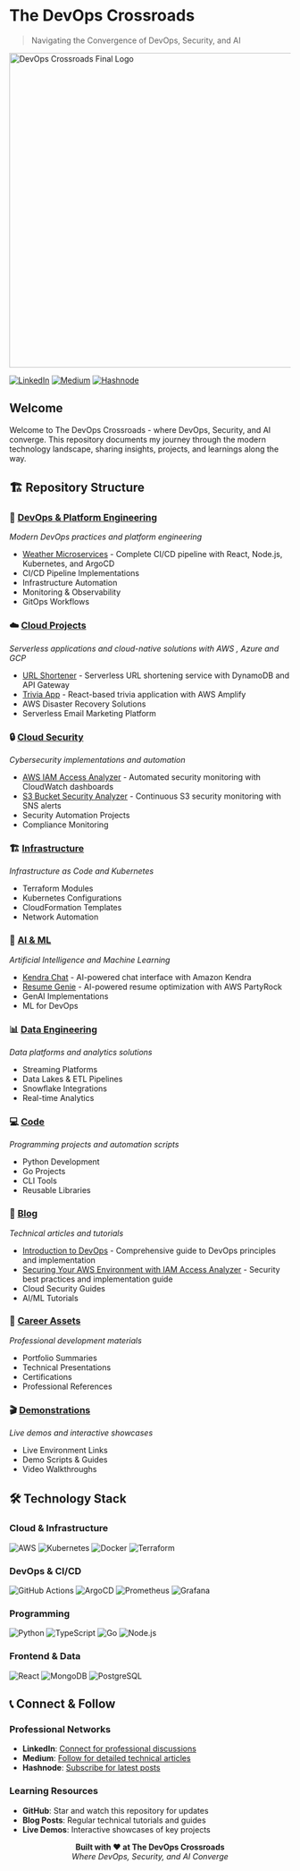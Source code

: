 # The DevOps Crossroads

> Navigating the Convergence of DevOps, Security, and AI

<img width="563" height="563" alt="DevOps Crossroads Final Logo" src="https://github.com/user-attachments/assets/3c2160d4-a3ec-4867-9f78-0b8b2e65e064" />


[![LinkedIn](https://img.shields.io/badge/LinkedIn-Connect-blue.svg)](https://www.linkedin.com/in/ambeka-deshmukh/)
[![Medium](https://img.shields.io/badge/Medium-Follow-black.svg)](https://medium.com/@thedevopscrossroads)
[![Hashnode](https://img.shields.io/badge/Hashnode-Follow-blue.svg)](https://thedevopscrossroads.hashnode.dev)

## Welcome

Welcome to The DevOps Crossroads - where DevOps, Security, and AI converge. This repository documents my journey through the modern technology landscape, sharing insights, projects, and learnings along the way.

## 🏗️ Repository Structure

### 🚀 [DevOps & Platform Engineering](./devops/)
*Modern DevOps practices and platform engineering*
- [Weather Microservices](./devops/weather-microservices/) - Complete CI/CD pipeline with React, Node.js, Kubernetes, and ArgoCD
- CI/CD Pipeline Implementations
- Infrastructure Automation
- Monitoring & Observability
- GitOps Workflows

### ☁️ [Cloud Projects](./cloud-projects/)
*Serverless applications and cloud-native solutions with AWS , Azure and GCP*
- [URL Shortener](./cloud-projects/url-shortener/) - Serverless URL shortening service with DynamoDB and API Gateway
- [Trivia App](./cloud-projects/trivia-app/) - React-based trivia application with AWS Amplify
- AWS Disaster Recovery Solutions
- Serverless Email Marketing Platform

### 🔒 [Cloud Security](./cloud-security/)
*Cybersecurity implementations and automation*
- [AWS IAM Access Analyzer](./cloud-security/aws-iam-access-analyzer/) - Automated security monitoring with CloudWatch dashboards
- [S3 Bucket Security Analyzer](./cloud-security/s3-bucket-security-analyzer/) - Continuous S3 security monitoring with SNS alerts
- Security Automation Projects
- Compliance Monitoring

### 🏗️ [Infrastructure](./infrastructure/)
*Infrastructure as Code and Kubernetes*
- Terraform Modules
- Kubernetes Configurations
- CloudFormation Templates
- Network Automation

### 🤖 [AI & ML](./ai-ml/)
*Artificial Intelligence and Machine Learning*
- [Kendra Chat](./ai-ml/computer-vision/kendra-chat/) - AI-powered chat interface with Amazon Kendra
- [Resume Genie](./ai-ml/nlp-platforms/resume-genie/) - AI-powered resume optimization with AWS PartyRock
- GenAI Implementations
- ML for DevOps

### 📊 [Data Engineering](./data-engineering/)
*Data platforms and analytics solutions*
- Streaming Platforms
- Data Lakes & ETL Pipelines
- Snowflake Integrations
- Real-time Analytics

### 💻 [Code](./code/)
*Programming projects and automation scripts*
- Python Development
- Go Projects
- CLI Tools
- Reusable Libraries

### 📝 [Blog](./blog/)
*Technical articles and tutorials*
- [Introduction to DevOps](./blog/devops/introduction-to-devops.md) - Comprehensive guide to DevOps principles and implementation
- [Securing Your AWS Environment with IAM Access Analyzer](./blog/cloud-security/iam-access-analyzer.md) - Security best practices and implementation guide
- Cloud Security Guides
- AI/ML Tutorials

### 🎯 [Career Assets](./career-assets/)
*Professional development materials*
- Portfolio Summaries
- Technical Presentations
- Certifications
- Professional References

### 🎬 [Demonstrations](./demonstrations/)
*Live demos and interactive showcases*
- Live Environment Links
- Demo Scripts & Guides
- Video Walkthroughs


## 🛠️ Technology Stack

### Cloud & Infrastructure
![AWS](https://img.shields.io/badge/AWS-232F3E?style=flat&logo=amazon-aws&logoColor=white)
![Kubernetes](https://img.shields.io/badge/Kubernetes-326CE5?style=flat&logo=kubernetes&logoColor=white)
![Docker](https://img.shields.io/badge/Docker-2496ED?style=flat&logo=docker&logoColor=white)
![Terraform](https://img.shields.io/badge/Terraform-7B42BC?style=flat&logo=terraform&logoColor=white)

### DevOps & CI/CD
![GitHub Actions](https://img.shields.io/badge/GitHub_Actions-2088FF?style=flat&logo=github-actions&logoColor=white)
![ArgoCD](https://img.shields.io/badge/ArgoCD-EF7B4D?style=flat&logo=argo&logoColor=white)
![Prometheus](https://img.shields.io/badge/Prometheus-E6522C?style=flat&logo=prometheus&logoColor=white)
![Grafana](https://img.shields.io/badge/Grafana-F46800?style=flat&logo=grafana&logoColor=white)

### Programming
![Python](https://img.shields.io/badge/Python-3776AB?style=flat&logo=python&logoColor=white)
![TypeScript](https://img.shields.io/badge/TypeScript-007ACC?style=flat&logo=typescript&logoColor=white)
![Go](https://img.shields.io/badge/Go-00ADD8?style=flat&logo=go&logoColor=white)
![Node.js](https://img.shields.io/badge/Node.js-43853D?style=flat&logo=node.js&logoColor=white)

### Frontend & Data
![React](https://img.shields.io/badge/React-20232A?style=flat&logo=react&logoColor=61DAFB)
![MongoDB](https://img.shields.io/badge/MongoDB-4EA94B?style=flat&logo=mongodb&logoColor=white)
![PostgreSQL](https://img.shields.io/badge/PostgreSQL-316192?style=flat&logo=postgresql&logoColor=white)


## 📞 Connect & Follow

### Professional Networks
- **LinkedIn**: [Connect for professional discussions](https://www.linkedin.com/in/ambeka-deshmukh/)
- **Medium**: [Follow for detailed technical articles](https://medium.com/@thedevopscrossroads)
- **Hashnode**: [Subscribe for latest posts](https://thedevopscrossroads.hashnode.dev)

### Learning Resources
- **GitHub**: Star and watch this repository for updates
- **Blog Posts**: Regular technical tutorials and guides
- **Live Demos**: Interactive showcases of key projects


<p align="center">
  <strong>Built with ❤️ at The DevOps Crossroads</strong><br>
  <em>Where DevOps, Security, and AI Converge</em>
</p>
